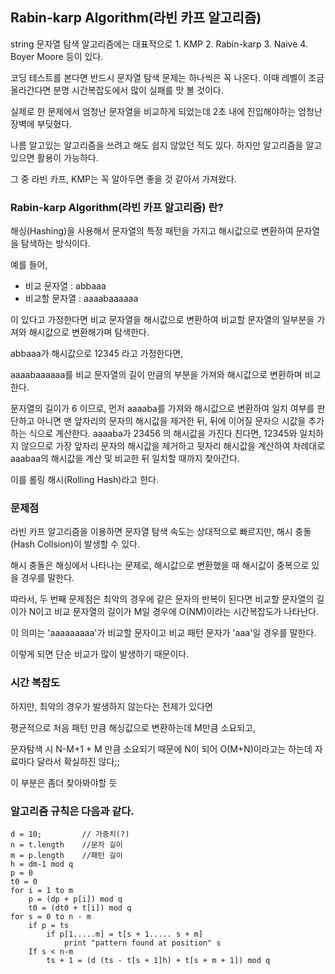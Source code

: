 ## Rabin-karp Algorithm(라빈 카프 알고리즘)
string 문자열 탐색 알고리즘에는 대표적으로 1. KMP 2. Rabin-karp 3. Naive 4. Boyer Moore  등이 있다.

코딩 테스트를 본다면 반드시 문자열 탐색 문제는 하나씩은 꼭 나온다.
이때 레벨이 조금 올라간다면 분명 시간복잡도에서 많이 실패를 맛 볼 것이다.

실제로 한 문제에서 엄청난 문자열을 비교하게 되었는데 2초 내에 진입해야하는 엄청난 장벽에 부딪혔다. 

나름 알고있는 알고리즘을 쓰려고 해도 쉽지 않았던 적도 있다. 하지만 알고리즘을 알고 있으면 활용이 가능하다.

그 중 라빈 카프, KMP는 꼭 알아두면 좋을 것 같아서 가져왔다.

### Rabin-karp Algorithm(라빈 카프 알고리즘) 란?
해싱(Hashing)을 사용해서 문자열의 특정 패턴을 가지고 해시값으로 변환하여 문자열을 탐색하는 방식이다.

예를 들어,

- 비교 문자열 : abbaaa 
- 비교할 문자열 : aaaabaaaaaa 

이 있다고 가정한다면 비교 문자열을 해시값으로 변환하여 비교할 문자열의 일부분을 가져와 해시값으로 변환해가며 탐색한다.

abbaaa가 해시값으로 12345 라고 가정한다면,

aaaabaaaaaa를 비교 문자열의 길이 만큼의 부분을 가져와 해시값으로 변환하며 비교한다.

문자열의 길이가 6 이므로, 먼저 aaaaba를 가져와 해시값으로 변환하여 일치 여부를 판단하고 아니면 맨 앞자리의 문자의 해시값을 제거한 뒤,
뒤에 이어질 문자으 시값을 추가하는 식으로 계산한다.
aaaaba가 23456 의 해시값을 가진다 친다면, 12345와 일치하지 않으므로 가장 앞자리 문자의 해시값을 제거하고 뒷자리 해시값을 계산하여 
차례대로 aaabaa의 해시값을 계산 및 비교한 뒤 일치할 때까지 찾아간다. 

이를 롤링 해시(Rolling Hash)라고 한다.


### 문제점
라빈 카프 알고리즘을 이용하면 문자열 탐색 속도는 상대적으로 빠르지만, 해시 충돌(Hash Collsion)이 발생할 수 있다.

해시 충돌은 해싱에서 나타나는 문제로, 해시값으로 변환했을 때 해시값이 중복으로 있을 경우를 말한다. 


따라서, 두 번째 문제점은 최악의 경우에 같은 문자의 반복이 된다면 
비교할 문자열의 길이가 N이고 비교 문자열의 길이가 M일 경우에 O(NM)이라는 시간복잡도가 나타난다.

이 의미는 'aaaaaaaaa'가 비교할 문자이고 비교 패턴 문자가 'aaa'일 경우를 말한다.

이렇게 되면 단순 비교가 많이 발생하기 때문이다.

### 시간 복잡도
하지만, 최악의 경우가 발생하지 않는다는 전제가 있다면

평균적으로 처음 패턴 만큼 해싱값으로 변환하는데 M만큼 소요되고,

문자탐색 시 N-M+1 + M 만큼 소요되기 때문에  N이 되어 O(M+N)이라고는 하는데 자료마다 달라서 확실하진 않다;;

이 부분은 좀더 찾아봐야할 듯

### 알고리즘 규칙은 다음과 같다.
```
d = 10;         // 가중치(?)
n = t.length    //문자 길이
m = p.length    //패턴 길이
h = dm-1 mod q   
p = 0
t0 = 0
for i = 1 to m
    p = (dp + p[i]) mod q
    t0 = (dt0 + t[i]) mod q
for s = 0 to n - m
    if p = ts
        if p[1.....m] = t[s + 1..... s + m]
            print "pattern found at position" s
    If s < n-m
        ts + 1 = (d (ts - t[s + 1]h) + t[s + m + 1]) mod q
```

